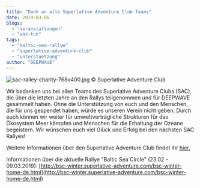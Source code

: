 ```yaml
---
title: "Dank an alle Superlative Adventure Club Teams"
date: 2019-03-06
blogs: 
  - "veranstaltungen"
  - "was-tun"
tags: 
  - "baltic-sea-rallye"
  - "superlative-adventure-club"
  - "unterstuetzung"
author: "DEEPWAVE"
---
```


![sac-ralley-charity-768x400.jpg](https://trello-attachments.s3.amazonaws.com/5bc2048cc2d0f77e31c776b4/5aba22ec90a1887a7e7bbd3c/ada3483ab1b9dc7e785455735dfb93c0/sac-ralley-charity-768x400.jpg) © Superlative Adventure Club

Wir bedanken uns bei allen Teams des Superlative Adventure Clubs (SAC), die über die letzten Jahre an den Rallys teilgenommen und für DEEPWAVE gesammelt haben. Ohne die Unterstützung von euch und den Menschen, die für uns gespendet haben, würde es unseren Verein nicht geben. Durch euch können wir weiter für umweltverträgliche Strukturen für das Ökosystem Meer kämpfen und Menschen für die Erhaltung der Ozeane begeistern. Wir wünschen euch viel Glück und Erfolg bei den nächsten SAC Rallyes!

Weitere Informationen über den Superlative Adventure Club findet ihr [hier.](http://bsc-winter.superlative-adventure.com/bsc-winter-home-de.html)

Informationen über die aktuelle Rallye "Baltic Sea Circle" (23.02 - 09.03.2019): [http://bsc-winter.superlative-adventure.com/bsc-winter-home-de.html](http://bsc-winter.superlative-adventure.com/bsc-winter-home-de.html)
